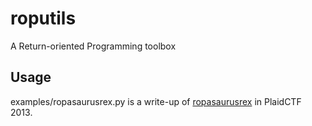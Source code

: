 # roputils

A Return-oriented Programming toolbox

## Usage

examples/ropasaurusrex.py is a write-up of [ropasaurusrex](http://repo.shell-storm.org/CTF/PlaidCTF-2013/Pwnable/ropasaurusrex-200/) in PlaidCTF 2013.
